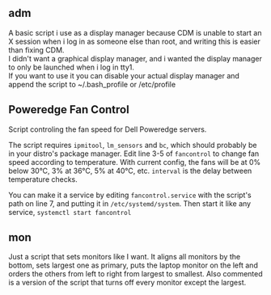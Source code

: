 ## adm  
A basic script i use as a display manager because CDM is unable to start an X session when i log in as someone else than root, and writing this is easier than fixing CDM.  
I didn't want a graphical display manager, and i wanted the display manager to only be launched when i log in tty1.  
If you want to use it you can disable your actual display manager and append the script to ~/.bash_profile or /etc/profile

## Poweredge Fan Control
Script controling the fan speed for Dell Poweredge servers.  
  
The script requires `ipmitool`, `lm_sensors` and `bc`, which should probably be in your distro's package manager.
Edit line 3-5 of `fancontrol` to change fan speed according to temperature.
With current config, the fans will be at 0% below 30°C, 3% at 36°C, 5% at 40°C, etc.
`interval` is the delay between temperature checks.  
  
You can make it a service by editing `fancontrol.service` with the script's path on line 7, 
and putting it in `/etc/systemd/system`.
Then start it like any service, `systemctl start fancontrol`

## mon
Just a script that sets monitors like I want.
It aligns all monitors by the bottom, sets largest one as primary,
puts the laptop monitor on the left and orders the others from left to right from largest to smallest.
Also commented is a version of the script that turns off every monitor except the largest.
